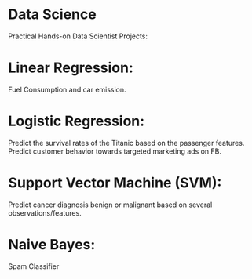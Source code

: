 # Data Science
Practical Hands-on Data Scientist Projects:

# Linear Regression:
Fuel Consumption and car emission. 

# Logistic Regression:
Predict the survival rates of the Titanic based on the passenger features.
Predict customer behavior towards targeted marketing ads on FB.

# Support Vector Machine (SVM):
Predict cancer diagnosis benign or malignant based on several observations/features.

# Naive Bayes: 
Spam Classifier 



